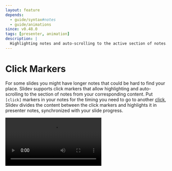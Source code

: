 ```yaml
---
layout: feature
depends:
  - guide/syntax#notes
  - guide/animations
since: v0.48.0
tags: [presenter, animation]
description: |
  Highlighting notes and auto-scrolling to the active section of notes.
---
```


# Click Markers

For some slides you might have longer notes that could be hard to find your place. Slidev supports click markers that allow highlighting and auto-scrolling to the section of notes from your corresponding content. Put `[click]` markers in your notes for the timing you need to go to another [click](/guide/animations#click-animation), Slidev divides the content between the click markers and highlights it in presenter notes, synchronized with your slide progress.

<video src="https://github.com/slidevjs/slidev/assets/11247099/40014e34-67cd-4830-8c8d-8431754a3672" controls rounded shadow w-full></video>
